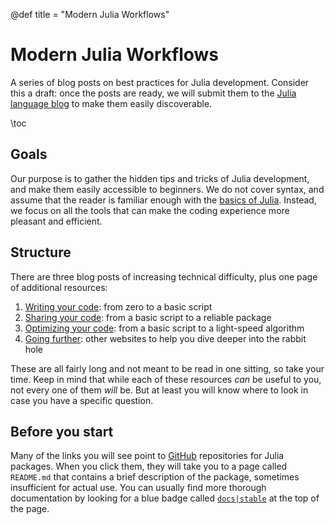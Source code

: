 @def title = "Modern Julia Workflows"

# Modern Julia Workflows

A series of blog posts on best practices for Julia development.
Consider this a draft: once the posts are ready, we will submit them to the [Julia language blog](https://julialang.org/blog/) to make them easily discoverable.

\toc

## Goals

Our purpose is to gather the hidden tips and tricks of Julia development, and make them easily accessible to beginners.
We do not cover syntax, and assume that the reader is familiar enough with the [basics of Julia](https://julialang.org/learning/).
Instead, we focus on all the tools that can make the coding experience more pleasant and efficient.

## Structure

There are three blog posts of increasing technical difficulty, plus one page of additional resources:

1. [Writing your code](/pages/writing/): from zero to a basic script
2. [Sharing your code](/pages/sharing/): from a basic script to a reliable package
3. [Optimizing your code](/pages/optimizing/): from a basic script to a light-speed algorithm
4. [Going further](/pages/further/): other websites to help you dive deeper into the rabbit hole

These are all fairly long and not meant to be read in one sitting, so take your time.
Keep in mind that while each of these resources _can_ be useful to you, not every one of them _will_ be.
But at least you will know where to look in case you have a specific question.

## Before you start

Many of the links you will see point to [GitHub](https://github.com/) repositories for Julia packages.
When you click them, they will take you to a page called `README.md` that contains a brief description of the package, sometimes insufficient for actual use.
You can usually find more thorough documentation by looking for a blue badge called [`docs|stable`](https://img.shields.io/badge/docs-stable-blue.svg) at the top of the page.

